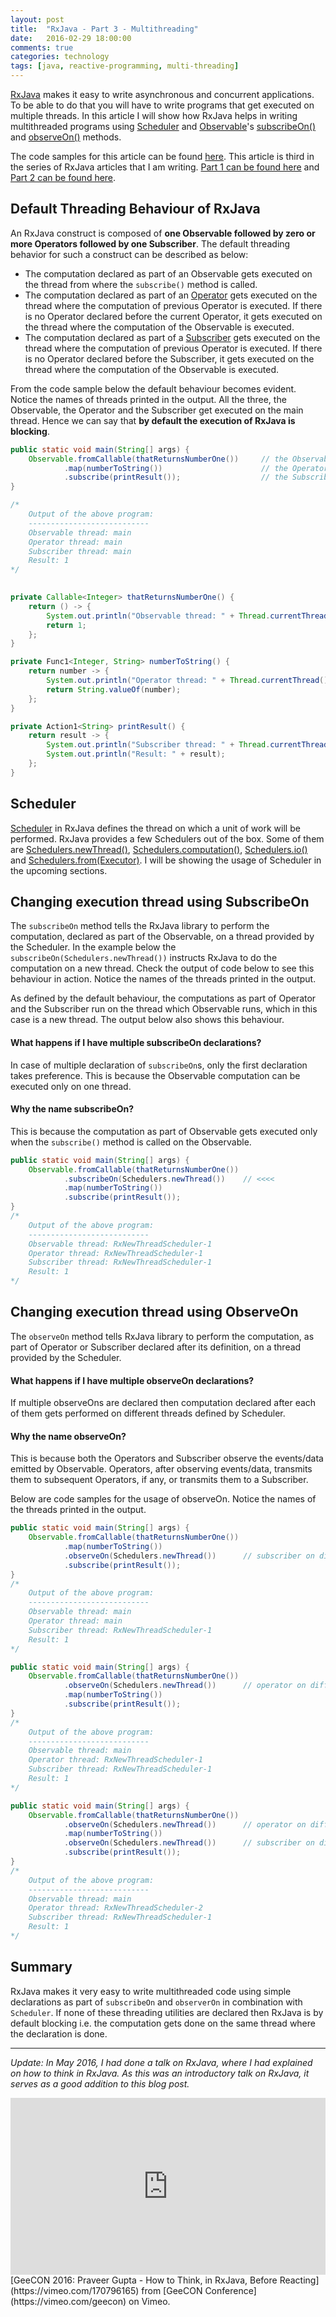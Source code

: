 ```yaml
---
layout: post
title:  "RxJava - Part 3 - Multithreading"
date:   2016-02-29 18:00:00
comments: true
categories: technology
tags: [java, reactive-programming, multi-threading]
---
```


[RxJava][RxJava] makes it easy to write asynchronous and concurrent applications. To be able to do that you 
will have to write programs that get executed on multiple threads. In this article I will show how RxJava 
helps in writing multithreaded programs using [Scheduler][Scheduler] and [Observable][Observable]'s 
[subscribeOn()][subscribeOn] and [observeOn()][observeOn] methods. 

The code samples for this article can be found [here][CodeSample]. This article is third in the series of 
RxJava articles that I am writing. [Part 1 can be found here][Part1] and [Part 2 can be found here][Part2]. 

## Default Threading Behaviour of RxJava 
An RxJava construct is composed of __one Observable followed by zero or more Operators followed by one Subscriber__. 
The default threading behavior for such a construct can be described as below: 

* The computation declared as part of an Observable gets executed on the thread from where the `subscribe()` 
method is called. 
* The computation declared as part of an [Operator][Operator] gets executed on the thread where the computation 
of previous Operator is executed. If there is no Operator declared before the current Operator, it gets executed 
on the thread where the computation of the Observable is executed. 
* The computation declared as part of a [Subscriber][Subscriber] gets executed on the thread where the computation 
of previous Operator is executed. If there is no Operator declared before the Subscriber, it gets executed 
on the thread where the computation of the Observable is executed. 

From the code sample below the default behaviour becomes evident. Notice the names of threads printed in the output. All 
the three, the Observable, the Operator and the Subscriber get executed on the main thread. Hence we can say that 
__by default the execution of RxJava is blocking__. 

```java
public static void main(String[] args) {
    Observable.fromCallable(thatReturnsNumberOne())     // the Observable
            .map(numberToString())                      // the Operator
            .subscribe(printResult());                  // the Subscriber
}

/*
    Output of the above program:
    ---------------------------
    Observable thread: main
    Operator thread: main
    Subscriber thread: main
    Result: 1
*/

        
private Callable<Integer> thatReturnsNumberOne() {
    return () -> {
        System.out.println("Observable thread: " + Thread.currentThread().getName());
        return 1;
    };
}

private Func1<Integer, String> numberToString() {
    return number -> {
        System.out.println("Operator thread: " + Thread.currentThread().getName());
        return String.valueOf(number);
    };
}

private Action1<String> printResult() {
    return result -> {
        System.out.println("Subscriber thread: " + Thread.currentThread().getName());
        System.out.println("Result: " + result);
    };
}
```

## Scheduler
[Scheduler][Scheduler] in RxJava defines the thread on which a unit of work will be performed. RxJava provides 
a few Schedulers out of the box. Some of them are [Schedulers.newThread()][newThread], 
[Schedulers.computation()][computation], [Schedulers.io()][io] and [Schedulers.from(Executor)][fromExecutor]. 
I will be showing the usage of Scheduler in the upcoming sections. 

## Changing execution thread using SubscribeOn
The `subscribeOn` method tells the RxJava library to perform the computation, declared as part of the Observable, on a 
thread provided by the Scheduler. In the example below the `subscribeOn(Schedulers.newThread())` instructs RxJava to do 
the computation on a new thread. Check the output of code below to see this behaviour in action. Notice the names of 
the threads printed in the output.
 
As defined by the default behaviour, the computations as part of Operator and the Subscriber run on the thread which 
Observable runs, which in this case is a new thread. The output below also shows this behaviour. 

#### What happens if I have multiple subscribeOn declarations?
In case of multiple declaration of `subscribeOn`s, only the first declaration takes preference. This is because the 
Observable computation can be executed only on one thread. 

#### Why the name subscribeOn?
This is because the computation as part of Observable gets executed only when the `subscribe()` method is called on 
the Observable.

```java
public static void main(String[] args) {
    Observable.fromCallable(thatReturnsNumberOne())
            .subscribeOn(Schedulers.newThread())    // <<<<
            .map(numberToString())
            .subscribe(printResult());
}
/*
    Output of the above program:
    ---------------------------
    Observable thread: RxNewThreadScheduler-1
    Operator thread: RxNewThreadScheduler-1
    Subscriber thread: RxNewThreadScheduler-1
    Result: 1
*/
```

## Changing execution thread using ObserveOn
The `observeOn` method tells RxJava library to perform the computation, as part of Operator or Subscriber declared 
after its definition, on a thread provided by the Scheduler. 

#### What happens if I have multiple observeOn declarations?
If multiple observeOns are declared then computation 
declared after each of them gets performed on different threads defined by Scheduler.  

#### Why the name observeOn?
This is because both the Operators and Subscriber observe the events/data emitted by Observable. Operators, after 
observing events/data, transmits them to subsequent Operators, if any, or transmits them to a Subscriber. 

Below are code samples for the usage of observeOn. Notice the names of the threads printed in the output. 

```java
public static void main(String[] args) {
    Observable.fromCallable(thatReturnsNumberOne())
            .map(numberToString())
            .observeOn(Schedulers.newThread())      // subscriber on different thread
            .subscribe(printResult());
}
/*
    Output of the above program:
    ---------------------------
    Observable thread: main
    Operator thread: main
    Subscriber thread: RxNewThreadScheduler-1
    Result: 1
*/

public static void main(String[] args) {
    Observable.fromCallable(thatReturnsNumberOne())
            .observeOn(Schedulers.newThread())      // operator on different thread
            .map(numberToString())
            .subscribe(printResult());
}
/*
    Output of the above program:
    ---------------------------
    Observable thread: main
    Operator thread: RxNewThreadScheduler-1
    Subscriber thread: RxNewThreadScheduler-1
    Result: 1
*/

public static void main(String[] args) {
    Observable.fromCallable(thatReturnsNumberOne())
            .observeOn(Schedulers.newThread())      // operator on different thread
            .map(numberToString())
            .observeOn(Schedulers.newThread())      // subscriber on different thread
            .subscribe(printResult());
}
/*
    Output of the above program:
    ---------------------------
    Observable thread: main
    Operator thread: RxNewThreadScheduler-2
    Subscriber thread: RxNewThreadScheduler-1
    Result: 1
*/
```

## Summary
RxJava makes it very easy to write multithreaded code using simple declarations as part of `subscribeOn` and 
`observerOn` in combination with `Scheduler`. If none of these threading utilities are declared then RxJava is 
by default blocking i.e. the computation gets done on the same thread where the declaration is done. 

--- 
_Update: In May 2016, I had done a talk on RxJava, where I had explained on how to think in RxJava. As this was an introductory 
talk on RxJava, it serves as a good addition to this blog post._  

<style>.embed-container { position: relative; padding-bottom: 56.25%; height: 0; overflow: hidden; max-width: 100%; } .embed-container iframe, .embed-container object, .embed-container embed { position: absolute; top: 0; left: 0; width: 100%; height: 100%; }</style>
<div class='embed-container'><iframe src='https://player.vimeo.com/video/170796165' frameborder='0' webkitAllowFullScreen mozallowfullscreen allowFullScreen></iframe></div>
[GeeCON 2016: Praveer Gupta - How to Think, in RxJava, Before Reacting](https://vimeo.com/170796165) from [GeeCON Conference](https://vimeo.com/geecon) on Vimeo.

[RxJava]: https://github.com/ReactiveX/RxJava
[Scheduler]: http://reactivex.io/documentation/scheduler.html
[subscribeOn]: http://reactivex.io/RxJava/javadoc/rx/Observable.html#subscribeOn(rx.Scheduler)
[observeOn]: http://reactivex.io/RxJava/javadoc/rx/Observable.html#observeOn(rx.Scheduler)
[Observable]: http://reactivex.io/RxJava/javadoc/rx/Observable.html
[Operator]: http://reactivex.io/RxJava/javadoc/rx/Observable.Operator.html
[Subscriber]: http://reactivex.io/RxJava/javadoc/rx/Subscriber.html
[CodeSample]: https://github.com/praveer09/rxjava-examples/blob/master/src/test/java/MultiThreading.java
[Part1]: http://praveer09.github.io/technology/2016/02/13/rxjava-part-1-a-quick-introduction/
[Part2]: http://praveer09.github.io/technology/2016/02/21/rxjava-part-2-creating-an-observable/
[computation]: http://reactivex.io/RxJava/javadoc/rx/schedulers/Schedulers.html#computation()
[fromExecutor]: http://reactivex.io/RxJava/javadoc/rx/schedulers/Schedulers.html#from(java.util.concurrent.Executor)
[newThread]: http://reactivex.io/RxJava/javadoc/rx/schedulers/Schedulers.html#newThread()
[io]: http://reactivex.io/RxJava/javadoc/rx/schedulers/Schedulers.html#io()
